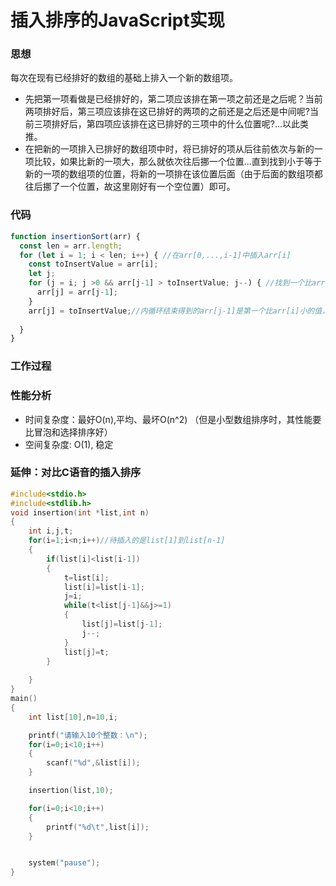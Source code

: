 # 插入排序的JavaScript实现
### 思想
每次在现有已经排好的数组的基础上排入一个新的数组项。
- 先把第一项看做是已经排好的，第二项应该排在第一项之前还是之后呢？当前两项排好后，第三项应该排在这已排好的两项的之前还是之后还是中间呢?当前三项排好后，第四项应该排在这已排好的三项中的什么位置呢?...以此类推。
- 在把新的一项排入已排好的数组项中时，将已排好的项从后往前依次与新的一项比较，如果比新的一项大，那么就依次往后挪一个位置...直到找到小于等于新的一项的数组项的位置，将新的一项排在该位置后面（由于后面的数组项都往后挪了一个位置，故这里刚好有一个空位置）即可。


### 代码
```js
function insertionSort(arr) {
  const len = arr.length;
  for (let i = 1; i < len; i++) { //在arr[0,...,i-1]中插入arr[i]
    const toInsertValue = arr[i];
    let j;
    for (j = i; j >0 && arr[j-1] > toInsertValue; j--) { //找到一个比arr[i]大的项，就把这个项往后挪一项。因为最后一项就是toInsertValue，所以该值一直可以通过toInsertValue访问，故也不必另做保存。
      arr[j] = arr[j-1];
    }
    arr[j] = toInsertValue;//内循环结束得到的arr[j-1]是第一个比arr[i]小的值，那么就把arr[i]存储在此处的arr[j]上。而之前的arr[j]已经在上一轮循环中存储到了arr[j+1]中
    
  }
}
```

### 工作过程

### 性能分析

- 时间复杂度：最好O(n),平均、最坏O(n^2) （但是小型数组排序时，其性能要比冒泡和选择排序好）
- 空间复杂度: O(1),  稳定


### 延伸：对比C语音的插入排序
```c
#include<stdio.h>
#include<stdlib.h>
void insertion(int *list,int n)
{
    int i,j,t;
    for(i=1;i<n;i++)//待插入的是list[1]到list[n-1]
    {
        if(list[i]<list[i-1])
        {
            t=list[i];
            list[i]=list[i-1];
            j=i;
            while(t<list[j-1]&&j>=1)
            {
                list[j]=list[j-1];
                j--;
            }
            list[j]=t;  
        }
    
    }
}
main()
{
    int list[10],n=10,i;

    printf("请输入10个整数：\n");
    for(i=0;i<10;i++)
    {
        scanf("%d",&list[i]);
    }

    insertion(list,10);

    for(i=0;i<10;i++)
    {
        printf("%d\t",list[i]);
    }


    system("pause");
}
```